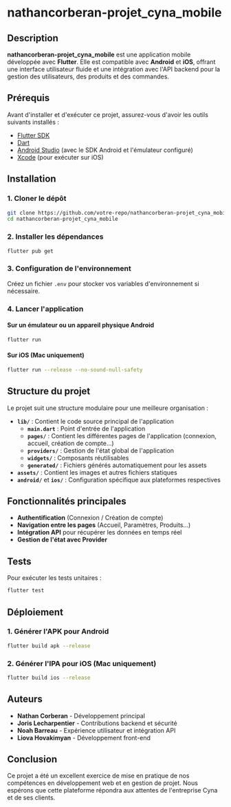 # nathancorberan-projet_cyna_mobile

## Description
**nathancorberan-projet_cyna_mobile** est une application mobile développée avec **Flutter**. Elle est compatible avec **Android** et **iOS**, offrant une interface utilisateur fluide et une intégration avec l'API backend pour la gestion des utilisateurs, des produits et des commandes.

## Prérequis
Avant d'installer et d'exécuter ce projet, assurez-vous d'avoir les outils suivants installés :

- [Flutter SDK](https://flutter.dev/docs/get-started/install)
- [Dart](https://dart.dev/get-dart)
- [Android Studio](https://developer.android.com/studio) (avec le SDK Android et l'émulateur configuré)
- [Xcode](https://developer.apple.com/xcode/) (pour exécuter sur iOS)

## Installation

### 1. Cloner le dépôt
```sh
git clone https://github.com/votre-repo/nathancorberan-projet_cyna_mobile.git
cd nathancorberan-projet_cyna_mobile
```

### 2. Installer les dépendances
```sh
flutter pub get
```

### 3. Configuration de l'environnement
Créez un fichier `.env` pour stocker vos variables d'environnement si nécessaire.

### 4. Lancer l'application
#### Sur un émulateur ou un appareil physique Android
```sh
flutter run
```
#### Sur iOS (Mac uniquement)
```sh
flutter run --release --no-sound-null-safety
```

## Structure du projet
Le projet suit une structure modulaire pour une meilleure organisation :

- **`lib/`** : Contient le code source principal de l'application
  - **`main.dart`** : Point d'entrée de l'application
  - **`pages/`** : Contient les différentes pages de l'application (connexion, accueil, création de compte...)
  - **`providers/`** : Gestion de l'état global de l'application
  - **`widgets/`** : Composants réutilisables
  - **`generated/`** : Fichiers générés automatiquement pour les assets
- **`assets/`** : Contient les images et autres fichiers statiques
- **`android/`** et **`ios/`** : Configuration spécifique aux plateformes respectives

## Fonctionnalités principales
- **Authentification** (Connexion / Création de compte)
- **Navigation entre les pages** (Accueil, Paramètres, Produits...)
- **Intégration API** pour récupérer les données en temps réel
- **Gestion de l'état avec Provider**

## Tests
Pour exécuter les tests unitaires :
```sh
flutter test
```

## Déploiement
### 1. Générer l'APK pour Android
```sh
flutter build apk --release
```
### 2. Générer l'IPA pour iOS (Mac uniquement)
```sh
flutter build ios --release
```

## Auteurs
- **Nathan Corberan** - Développement principal
- **Joris Lecharpentier** - Contributions backend et sécurité
- **Noah Barreau** - Expérience utilisateur et intégration API
- **Liova Hovakimyan** - Développement front-end

## Conclusion
Ce projet a été un excellent exercice de mise en pratique de nos compétences en développement web et en gestion de projet. Nous espérons que cette plateforme répondra aux attentes de l'entreprise Cyna et de ses clients.


